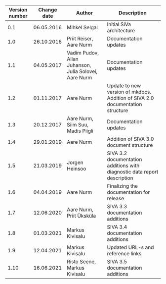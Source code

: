 <!--# Version info-->

| **Version number** | **Change date** | **Author** | **Description** |
|--------------------|-----------------|------------|-----------------|
| 0.1 | 06.05.2016 | Mihkel Selgal | Initial SiVa architecture |
| 1.0 | 26.10.2016 | Priit Reiser, Aare Nurm | Documentation updates |
| 1.1 | 04.05.2017 | Vadim Pudov, Allan Juhanson, Julia Solovei, Aare Nurm | Documentation updates |
| 1.2 | 01.11.2017 | Aare Nurm | Update to new version of mkdocs. Addition of SIVA 2.0 documentation structure |
| 1.3 | 20.12.2017 | Aare Nurm, Siim Suu, Madis Piigli | Documentation updates |
| 1.4 | 29.01.2019 | Aare Nurm | Addition of SIVA 3.0 document structure |
| 1.5 | 21.03.2019 | Jorgen Heinsoo | SIVA 3.2 documentation additions with diagnostic data report description |
| 1.6 | 04.04.2019 | Aare Nurm | Finalizing the documentation for release |
| 1.7 | 12.06.2020 | Aare Nurm, Priit Üksküla | SIVA 3.3 documentation additions |
| 1.8 | 01.03.2021 | Markus Kivisalu | SIVA 3.4 documentation additions |
| 1.9 | 12.04.2021 | Markus Kivisalu | Updated URL-s and reference links |
| 1.10 | 16.06.2021 | Risto Seene, Markus Kivisalu | SIVA 3.5 documentation additions |
